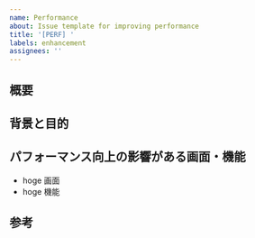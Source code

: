 ```yaml
---
name: Performance
about: Issue template for improving performance
title: '[PERF] '
labels: enhancement
assignees: ''
---
```


## 概要

## 背景と目的

## パフォーマンス向上の影響がある画面・機能

- hoge 画面
- hoge 機能

## 参考
